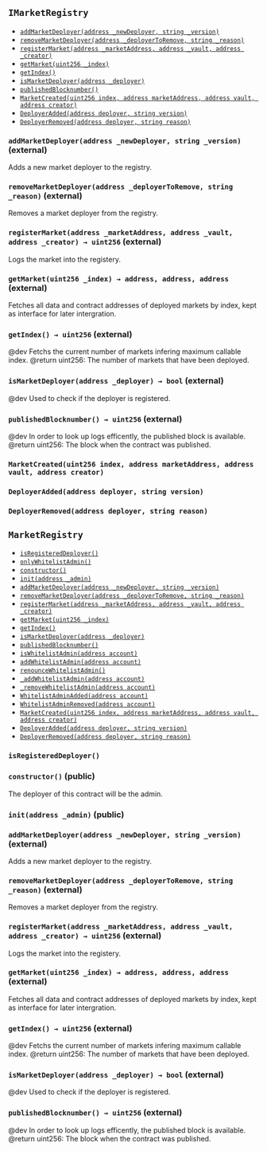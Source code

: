 [IMarketRegistry]: #IMarketRegistry
[IMarketRegistry-addMarketDeployer-address-string-]: #IMarketRegistry-addMarketDeployer-address-string-
[IMarketRegistry-removeMarketDeployer-address-string-]: #IMarketRegistry-removeMarketDeployer-address-string-
[IMarketRegistry-registerMarket-address-address-address-]: #IMarketRegistry-registerMarket-address-address-address-
[IMarketRegistry-getMarket-uint256-]: #IMarketRegistry-getMarket-uint256-
[IMarketRegistry-getIndex--]: #IMarketRegistry-getIndex--
[IMarketRegistry-isMarketDeployer-address-]: #IMarketRegistry-isMarketDeployer-address-
[IMarketRegistry-publishedBlocknumber--]: #IMarketRegistry-publishedBlocknumber--
[IMarketRegistry-MarketCreated-uint256-address-address-address-]: #IMarketRegistry-MarketCreated-uint256-address-address-address-
[IMarketRegistry-DeployerAdded-address-string-]: #IMarketRegistry-DeployerAdded-address-string-
[IMarketRegistry-DeployerRemoved-address-string-]: #IMarketRegistry-DeployerRemoved-address-string-
[MarketRegistry]: #MarketRegistry
[MarketRegistry-isRegisteredDeployer--]: #MarketRegistry-isRegisteredDeployer--
[WhitelistAdminRole-onlyWhitelistAdmin--]: #WhitelistAdminRole-onlyWhitelistAdmin--
[MarketRegistry-numberOfMarkets_-uint256]: #MarketRegistry-numberOfMarkets_-uint256
[MarketRegistry-publishedBlocknumber_-uint256]: #MarketRegistry-publishedBlocknumber_-uint256
[MarketRegistry-markets_-mapping-uint256----struct-MarketRegistry-Market-]: #MarketRegistry-markets_-mapping-uint256----struct-MarketRegistry-Market-
[MarketRegistry-deployer_-mapping-address----bool-]: #MarketRegistry-deployer_-mapping-address----bool-
[MarketRegistry-constructor--]: #MarketRegistry-constructor--
[MarketRegistry-init-address-]: #MarketRegistry-init-address-
[MarketRegistry-addMarketDeployer-address-string-]: #MarketRegistry-addMarketDeployer-address-string-
[MarketRegistry-removeMarketDeployer-address-string-]: #MarketRegistry-removeMarketDeployer-address-string-
[MarketRegistry-registerMarket-address-address-address-]: #MarketRegistry-registerMarket-address-address-address-
[MarketRegistry-getMarket-uint256-]: #MarketRegistry-getMarket-uint256-
[MarketRegistry-getIndex--]: #MarketRegistry-getIndex--
[MarketRegistry-isMarketDeployer-address-]: #MarketRegistry-isMarketDeployer-address-
[MarketRegistry-publishedBlocknumber--]: #MarketRegistry-publishedBlocknumber--
[WhitelistAdminRole-isWhitelistAdmin-address-]: #WhitelistAdminRole-isWhitelistAdmin-address-
[WhitelistAdminRole-addWhitelistAdmin-address-]: #WhitelistAdminRole-addWhitelistAdmin-address-
[WhitelistAdminRole-renounceWhitelistAdmin--]: #WhitelistAdminRole-renounceWhitelistAdmin--
[WhitelistAdminRole-_addWhitelistAdmin-address-]: #WhitelistAdminRole-_addWhitelistAdmin-address-
[WhitelistAdminRole-_removeWhitelistAdmin-address-]: #WhitelistAdminRole-_removeWhitelistAdmin-address-
[WhitelistAdminRole-WhitelistAdminAdded-address-]: #WhitelistAdminRole-WhitelistAdminAdded-address-
[WhitelistAdminRole-WhitelistAdminRemoved-address-]: #WhitelistAdminRole-WhitelistAdminRemoved-address-
[IMarketRegistry-MarketCreated-uint256-address-address-address-]: #IMarketRegistry-MarketCreated-uint256-address-address-address-
[IMarketRegistry-DeployerAdded-address-string-]: #IMarketRegistry-DeployerAdded-address-string-
[IMarketRegistry-DeployerRemoved-address-string-]: #IMarketRegistry-DeployerRemoved-address-string-
## <span id="IMarketRegistry"></span> `IMarketRegistry`





- [`addMarketDeployer(address _newDeployer, string _version)`][IMarketRegistry-addMarketDeployer-address-string-]
- [`removeMarketDeployer(address _deployerToRemove, string _reason)`][IMarketRegistry-removeMarketDeployer-address-string-]
- [`registerMarket(address _marketAddress, address _vault, address _creator)`][IMarketRegistry-registerMarket-address-address-address-]
- [`getMarket(uint256 _index)`][IMarketRegistry-getMarket-uint256-]
- [`getIndex()`][IMarketRegistry-getIndex--]
- [`isMarketDeployer(address _deployer)`][IMarketRegistry-isMarketDeployer-address-]
- [`publishedBlocknumber()`][IMarketRegistry-publishedBlocknumber--]
- [`MarketCreated(uint256 index, address marketAddress, address vault, address creator)`][IMarketRegistry-MarketCreated-uint256-address-address-address-]
- [`DeployerAdded(address deployer, string version)`][IMarketRegistry-DeployerAdded-address-string-]
- [`DeployerRemoved(address deployer, string reason)`][IMarketRegistry-DeployerRemoved-address-string-]

### <span id="IMarketRegistry-addMarketDeployer-address-string-"></span> `addMarketDeployer(address _newDeployer, string _version)` (external)



   Adds a new market deployer to the registry.


### <span id="IMarketRegistry-removeMarketDeployer-address-string-"></span> `removeMarketDeployer(address _deployerToRemove, string _reason)` (external)



   Removes a market deployer from the registry.


### <span id="IMarketRegistry-registerMarket-address-address-address-"></span> `registerMarket(address _marketAddress, address _vault, address _creator) → uint256` (external)



   Logs the market into the registery.


### <span id="IMarketRegistry-getMarket-uint256-"></span> `getMarket(uint256 _index) → address, address, address` (external)



   Fetches all data and contract addresses of deployed
markets by index, kept as interface for later
intergration.


### <span id="IMarketRegistry-getIndex--"></span> `getIndex() → uint256` (external)

@dev	Fetchs the current number of markets infering maximum
callable index.
@return	uint256: The number of markets that have been deployed.



### <span id="IMarketRegistry-isMarketDeployer-address-"></span> `isMarketDeployer(address _deployer) → bool` (external)

@dev	Used to check if the deployer is registered.




### <span id="IMarketRegistry-publishedBlocknumber--"></span> `publishedBlocknumber() → uint256` (external)

@dev	In order to look up logs efficently, the published block is
available.
@return	uint256: The block when the contract was published.



### <span id="IMarketRegistry-MarketCreated-uint256-address-address-address-"></span> `MarketCreated(uint256 index, address marketAddress, address vault, address creator)`





### <span id="IMarketRegistry-DeployerAdded-address-string-"></span> `DeployerAdded(address deployer, string version)`





### <span id="IMarketRegistry-DeployerRemoved-address-string-"></span> `DeployerRemoved(address deployer, string reason)`







## <span id="MarketRegistry"></span> `MarketRegistry`





- [`isRegisteredDeployer()`][MarketRegistry-isRegisteredDeployer--]
- [`onlyWhitelistAdmin()`][WhitelistAdminRole-onlyWhitelistAdmin--]
- [`constructor()`][MarketRegistry-constructor--]
- [`init(address _admin)`][MarketRegistry-init-address-]
- [`addMarketDeployer(address _newDeployer, string _version)`][MarketRegistry-addMarketDeployer-address-string-]
- [`removeMarketDeployer(address _deployerToRemove, string _reason)`][MarketRegistry-removeMarketDeployer-address-string-]
- [`registerMarket(address _marketAddress, address _vault, address _creator)`][MarketRegistry-registerMarket-address-address-address-]
- [`getMarket(uint256 _index)`][MarketRegistry-getMarket-uint256-]
- [`getIndex()`][MarketRegistry-getIndex--]
- [`isMarketDeployer(address _deployer)`][MarketRegistry-isMarketDeployer-address-]
- [`publishedBlocknumber()`][MarketRegistry-publishedBlocknumber--]
- [`isWhitelistAdmin(address account)`][WhitelistAdminRole-isWhitelistAdmin-address-]
- [`addWhitelistAdmin(address account)`][WhitelistAdminRole-addWhitelistAdmin-address-]
- [`renounceWhitelistAdmin()`][WhitelistAdminRole-renounceWhitelistAdmin--]
- [`_addWhitelistAdmin(address account)`][WhitelistAdminRole-_addWhitelistAdmin-address-]
- [`_removeWhitelistAdmin(address account)`][WhitelistAdminRole-_removeWhitelistAdmin-address-]
- [`WhitelistAdminAdded(address account)`][WhitelistAdminRole-WhitelistAdminAdded-address-]
- [`WhitelistAdminRemoved(address account)`][WhitelistAdminRole-WhitelistAdminRemoved-address-]
- [`MarketCreated(uint256 index, address marketAddress, address vault, address creator)`][IMarketRegistry-MarketCreated-uint256-address-address-address-]
- [`DeployerAdded(address deployer, string version)`][IMarketRegistry-DeployerAdded-address-string-]
- [`DeployerRemoved(address deployer, string reason)`][IMarketRegistry-DeployerRemoved-address-string-]

### <span id="MarketRegistry-isRegisteredDeployer--"></span> `isRegisteredDeployer()`





### <span id="MarketRegistry-constructor--"></span> `constructor()` (public)

The deployer of this contract will be the admin.



### <span id="MarketRegistry-init-address-"></span> `init(address _admin)` (public)





### <span id="MarketRegistry-addMarketDeployer-address-string-"></span> `addMarketDeployer(address _newDeployer, string _version)` (external)



   Adds a new market deployer to the registry.


### <span id="MarketRegistry-removeMarketDeployer-address-string-"></span> `removeMarketDeployer(address _deployerToRemove, string _reason)` (external)



   Removes a market deployer from the registry.


### <span id="MarketRegistry-registerMarket-address-address-address-"></span> `registerMarket(address _marketAddress, address _vault, address _creator) → uint256` (external)



   Logs the market into the registery.


### <span id="MarketRegistry-getMarket-uint256-"></span> `getMarket(uint256 _index) → address, address, address` (external)



   Fetches all data and contract addresses of deployed
markets by index, kept as interface for later
intergration.


### <span id="MarketRegistry-getIndex--"></span> `getIndex() → uint256` (external)

@dev	Fetchs the current number of markets infering maximum
callable index.
@return	uint256: The number of markets that have been deployed.



### <span id="MarketRegistry-isMarketDeployer-address-"></span> `isMarketDeployer(address _deployer) → bool` (external)

@dev	Used to check if the deployer is registered.




### <span id="MarketRegistry-publishedBlocknumber--"></span> `publishedBlocknumber() → uint256` (external)

@dev	In order to look up logs efficently, the published block is
available.
@return	uint256: The block when the contract was published.



